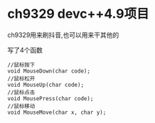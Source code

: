 # ch9329 devc++4.9项目
ch9329用来刷抖音,也可以用来干其他的

写了4个函数
```  
//鼠标按下
void MouseDown(char code);
//鼠标松开
void MouseUp(char code);
//鼠标点击
void MousePress(char code);
//鼠标移动
void MouseMove(char x, char y);
```  
